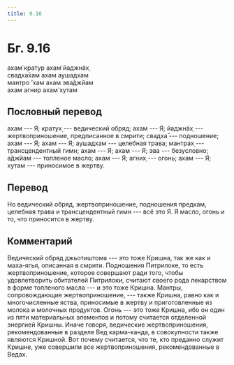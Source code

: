 ```yaml
---
title: 9.16
---
```


# Бг. 9.16
ахам̇ кратур ахам̇ йаджн̃ах̣<br/>
свадха̄хам ахам аушадхам<br/>
мантро ’хам ахам эва̄джйам<br/>
ахам агнир ахам̇ хутам
## Пословный перевод

ахам --- Я; кратух̣ --- ведический обряд; ахам --- Я; йаджн̃ах̣ ---
жертвоприношение, предписанное в смрити; свадха̄ --- подношение; ахам ---
Я; ахам --- Я; аушадхам --- целебная трава; мантрах̣ --- трансцендентный
гимн; ахам --- Я; ахам --- Я; эва --- безусловно; а̄джйам --- топленое
масло; ахам --- Я; агних̣ --- огонь; ахам --- Я; хутам --- приносимое в
жертву.

## Перевод

Но ведический обряд, жертвоприношение, подношения предкам, целебная
трава и трансцендентный гимн --- всё это Я. Я масло, огонь и то, что
приносится в жертву.

## Комментарий

Ведический обряд джьотиштома --- это тоже Кришна, так же как и
маха-ягья, описанная в смрити. Подношения Питрилоке, то есть
жертвоприношение, которое совершают ради того, чтобы удовлетворить
обитателей Питрилоки, считают своего рода лекарством в форме топленого
масла --- и это тоже Кришна. Мантры, сопровождающие жертвоприношение,
--- также Кришна, равно как и многочисленные яства, приносимые в жертву
и приготовленные из молока и молочных продуктов. Огонь --- это тоже
Кришна, ибо он один из пяти материальных элементов и потому считается
отделенной энергией Кришны. Иначе говоря, ведические жертвоприношения,
рекомендованные в разделе Вед карма-канда, в совокупности также являются
Кришной. Вот почему считается, что те, кто преданно служит Кришне, уже
совершили все жертвоприношения, рекомендованные в Ведах.
